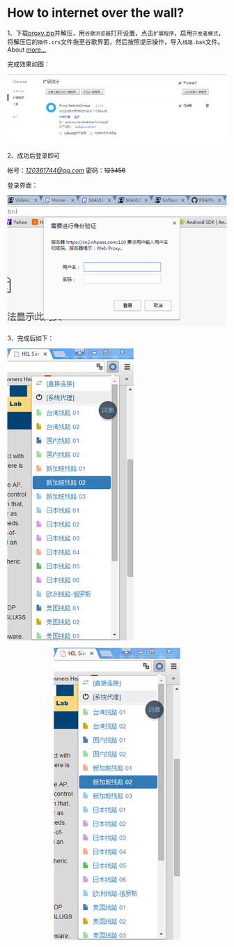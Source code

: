 # How to internet over the wall?

1、下载[proxy.zip](../part5/proxy.zip)并解压，用`谷歌浏览器`打开设置，点击`扩展程序`，启用`开发者模式`，将解压后的`插件.crx`文件拖至谷歌界面，然后按照提示操作，导入`线路.bak`文件。About [more...](http://update.dfcqd.com/)

完成效果如图：

![chrome](../part5/chrome.png)

2、成功后登录即可

帐号：*120361744@qq.com*
密码：~~123456~~

登录界面：

![preview](../part5/preview.png)

3、完成后如下：

![all](all.png)

<div align="center">
<img src="all.png"  alt="上海鲜花港 - 郁金香"/>
</div> 